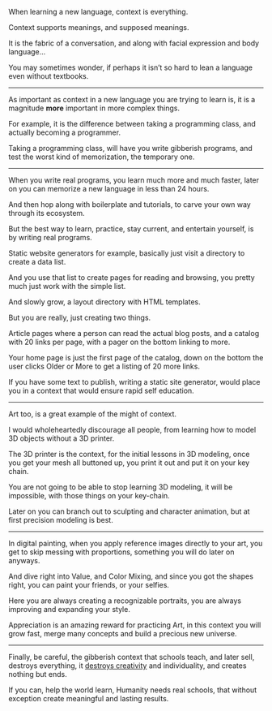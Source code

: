 When learning a new language,
context is everything.

Context supports meanings,
and supposed meanings.

It is the fabric of a conversation,
and along with facial expression and body language...

You may sometimes wonder,
if perhaps it isn’t so hard to lean a language even without textbooks.

---

As important as context in a new language you are trying to learn is,
it is a magnitude __more__ important in more complex things.

For example, it is the difference between taking a programming class,
and actually becoming a programmer.

Taking a programming class, will have you write gibberish programs,
and test the worst kind of memorization, the temporary one.

---

When you write real programs, you learn much more and much faster,
later on you can memorize a new language in less than 24 hours.

And then hop along with boilerplate and tutorials,
to carve your own way through its ecosystem.

But the best way to learn, practice, stay current,
and entertain yourself, is by writing real programs.

Static website generators for example,
basically just visit a directory to create a data list.

And you use that list to create pages for reading and browsing,
you pretty much just work with the simple list.

And slowly grow,
a layout directory with HTML templates.

But you are really,
just creating two things.

Article pages where a person can read the actual blog posts,
and a catalog with 20 links per page, with a pager on the bottom linking to more.

Your home page is just the first page of the catalog,
down on the bottom the user clicks Older or More to get a listing of 20 more links.

If you have some text to publish, writing a static site generator,
would place you in a context that would ensure rapid self education.

---

Art too,
is a great example of the might of context.

I would wholeheartedly discourage all people,
from learning how to model 3D objects without a 3D printer.

The 3D printer is the context, for the initial lessons in 3D modeling,
once you get your mesh all buttoned up, you print it out and put it on your key chain.

You are not going to be able to stop learning 3D modeling,
it will be impossible, with those things on your key-chain.

Later on you can branch out to sculpting and character animation,
but at first precision modeling is best.

---

In digital painting, when you apply reference images directly to your art,
you get to skip messing with proportions, something you will do later on anyways.

And dive right into Value, and Color Mixing,
and since you got the shapes right, you can paint your friends, or your selfies.

Here you are always creating a recognizable portraits,
you are always improving and expanding your style.

Appreciation is an amazing reward for practicing Art,
in this context you will grow fast, merge many concepts and build a precious new universe.

---

Finally, be careful, the gibberish context that schools teach, and later sell,
destroys everything, it [destroys creativity][1] and individuality, and creates nothing but ends.

If you can, help the world learn,
Humanity needs real schools, that without exception create meaningful and lasting results.

[1]: https://www.youtube.com/watch?v=17fbxRQgMlU

